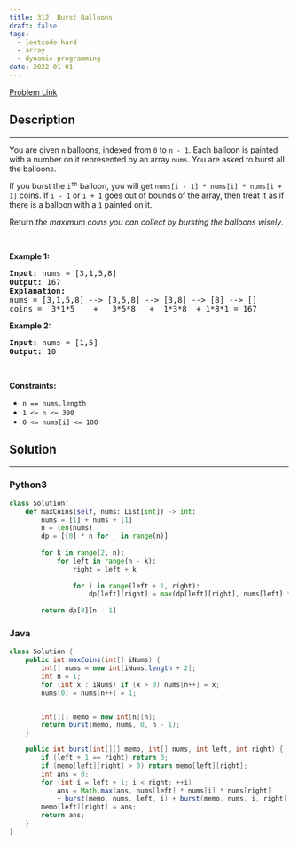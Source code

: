 ```yaml
---
title: 312. Burst Balloons
draft: false
tags: 
  - leetcode-hard
  - array
  - dynamic-programming
date: 2022-01-01
---
```


[Problem Link](https://leetcode.com/problems/burst-balloons/)

## Description

---
<p>You are given <code>n</code> balloons, indexed from <code>0</code> to <code>n - 1</code>. Each balloon is painted with a number on it represented by an array <code>nums</code>. You are asked to burst all the balloons.</p>

<p>If you burst the <code>i<sup>th</sup></code> balloon, you will get <code>nums[i - 1] * nums[i] * nums[i + 1]</code> coins. If <code>i - 1</code> or <code>i + 1</code> goes out of bounds of the array, then treat it as if there is a balloon with a <code>1</code> painted on it.</p>

<p>Return <em>the maximum coins you can collect by bursting the balloons wisely</em>.</p>

<p>&nbsp;</p>
<p><strong class="example">Example 1:</strong></p>

<pre>
<strong>Input:</strong> nums = [3,1,5,8]
<strong>Output:</strong> 167
<strong>Explanation:</strong>
nums = [3,1,5,8] --&gt; [3,5,8] --&gt; [3,8] --&gt; [8] --&gt; []
coins =  3*1*5    +   3*5*8   +  1*3*8  + 1*8*1 = 167</pre>

<p><strong class="example">Example 2:</strong></p>

<pre>
<strong>Input:</strong> nums = [1,5]
<strong>Output:</strong> 10
</pre>

<p>&nbsp;</p>
<p><strong>Constraints:</strong></p>

<ul>
	<li><code>n == nums.length</code></li>
	<li><code>1 &lt;= n &lt;= 300</code></li>
	<li><code>0 &lt;= nums[i] &lt;= 100</code></li>
</ul>


## Solution

---
### Python3
``` py title='burst-balloons'
class Solution:
    def maxCoins(self, nums: List[int]) -> int:
        nums = [1] + nums + [1]
        n = len(nums)
        dp = [[0] * n for _ in range(n)]
        
        for k in range(2, n):
            for left in range(n - k):
                right = left + k
                
                for i in range(left + 1, right):
                    dp[left][right] = max(dp[left][right], nums[left] * nums[i] * nums[right] + dp[left][i] + dp[i][right])
        
        return dp[0][n - 1]
```
### Java
``` java title='burst-balloons'
class Solution {
    public int maxCoins(int[] iNums) {
        int[] nums = new int[iNums.length + 2];
        int n = 1;
        for (int x : iNums) if (x > 0) nums[n++] = x;
        nums[0] = nums[n++] = 1;


        int[][] memo = new int[n][n];
        return burst(memo, nums, 0, n - 1);
    }

    public int burst(int[][] memo, int[] nums, int left, int right) {
        if (left + 1 == right) return 0;
        if (memo[left][right] > 0) return memo[left][right];
        int ans = 0;
        for (int i = left + 1; i < right; ++i)
            ans = Math.max(ans, nums[left] * nums[i] * nums[right] 
            + burst(memo, nums, left, i) + burst(memo, nums, i, right));
        memo[left][right] = ans;
        return ans;
    }
}
```

